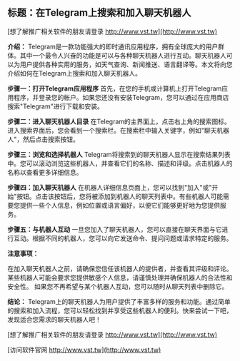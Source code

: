 ## **标题：在Telegram上搜索和加入聊天机器人**

[想了解推广相关软件的朋友请登录 http://www.vst.tw](http://www.vst.tw)

**介绍：**
Telegram是一款功能强大的即时通讯应用程序，拥有全球庞大的用户群体。其中一个最令人兴奋的功能是可以与各种聊天机器人进行互动。聊天机器人可以为用户提供各种实用的服务，如天气查询、新闻推送、语言翻译等。本文将向您介绍如何在Telegram上搜索和加入聊天机器人。

**步骤一：打开Telegram应用程序**
首先，在您的手机或计算机上打开Telegram应用程序，并登录您的帐户。如果您还没有安装Telegram，您可以通过在应用商店搜索"Telegram"进行下载和安装。

**步骤二：进入聊天机器人目录**
在Telegram的主界面上，点击右上角的搜索图标。进入搜索界面后，您会看到一个搜索栏。在搜索栏中输入关键字，例如"聊天机器人"，然后点击搜索按钮。

**步骤三：浏览和选择机器人**
Telegram将搜索到的聊天机器人显示在搜索结果列表中。您可以滚动浏览这些机器人，并查看它们的名称、描述和评级。点击机器人的名称以查看更多详细信息。

**步骤四：加入聊天机器人**
在机器人详细信息页面上，您可以找到"加入"或"开始"按钮。点击该按钮后，您将被添加到机器人的聊天列表中。有些机器人可能需要您提供一些个人信息，例如位置或语言偏好，以便它们能够更好地为您提供服务。

**步骤五：与机器人互动**
一旦您加入了聊天机器人，您可以直接在聊天界面与它进行互动。根据不同的机器人，您可以向它发送命令、提问问题或请求特定的服务。

**注意事项：**

在加入聊天机器人之前，请确保您信任该机器人的提供者，并查看其评级和评论。
某些机器人可能会要求您提供敏感个人信息，请谨慎处理并确保机器人的合法性和安全性。
如果您不再希望与某个机器人互动，您可以随时从聊天列表中删除它。

**结论：**
Telegram上的聊天机器人为用户提供了丰富多样的服务和功能。通过简单的搜索和加入流程，您可以轻松找到并享受这些机器人的便利。快来尝试一下吧，发现适合您需求的聊天机器人吧！

[想了解推广相关软件的朋友请登录 http://www.vst.tw](http://www.vst.tw)


[访问软件官网 http://www.vst.tw](http://www.vst.tw)
